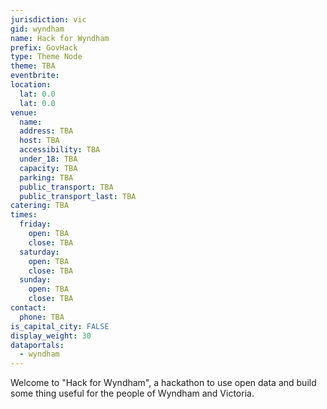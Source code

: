 ```yaml
---
jurisdiction: vic
gid: wyndham
name: Hack for Wyndham
prefix: GovHack
type: Theme Node
theme: TBA
eventbrite: 
location: 
  lat: 0.0
  lat: 0.0
venue: 
  name: 
  address: TBA
  host: TBA
  accessibility: TBA
  under_18: TBA
  capacity: TBA
  parking: TBA
  public_transport: TBA
  public_transport_last: TBA
catering: TBA
times: 
  friday: 
    open: TBA
    close: TBA
  saturday: 
    open: TBA
    close: TBA
  sunday: 
    open: TBA
    close: TBA
contact: 
  phone: TBA
is_capital_city: FALSE
display_weight: 30
dataportals: 
  - wyndham
---
```


Welcome to "Hack for Wyndham", a hackathon to use open data and build some thing useful for the people of Wyndham and Victoria.